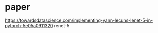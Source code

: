 # paper

https://towardsdatascience.com/implementing-yann-lecuns-lenet-5-in-pytorch-5e05a0911320
renet-5 

